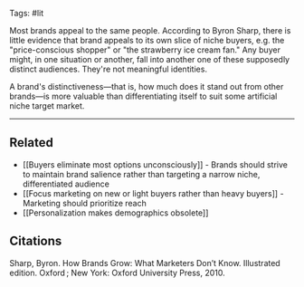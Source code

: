 Tags: #lit

Most brands appeal to the same people. According to Byron Sharp, there is little evidence that brand appeals to its own slice of niche buyers, e.g. the "price-conscious shopper" or "the strawberry ice cream fan." Any buyer might, in one situation or another, fall into another one of these supposedly distinct audiences. They're not meaningful identities.

A brand's distinctiveness—that is, how much does it stand out from other brands—is more valuable than differentiating itself to suit some artificial niche target market. 

---
## Related
- [[Buyers eliminate most options unconsciously]] - Brands should strive to maintain brand salience rather than targeting a narrow niche, differentiated audience
- [[Focus marketing on new or light buyers rather than heavy buyers]] - Marketing should prioritize reach 
- [[Personalization makes demographics obsolete]] 

## Citations
Sharp, Byron. How Brands Grow: What Marketers Don’t Know. Illustrated edition. Oxford ; New York: Oxford University Press, 2010.
